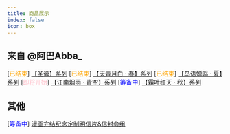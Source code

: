 ```yaml
---
title: 商品展示
index: false
icon: box
---
```


## 来自 @阿巴Abba_

[<font color="orange">已结束</font>] [【圣诞】系列](/show/abba-1.md)
[<font color="orange">已结束</font>] [【天青月白 · 春】系列](/show/abba-2.md)
[<font color="orange">已结束</font>] [【鸟语蝉鸣 · 夏】系列](/show/abba-3.md)
[<font color="pink">即将开始</font>] [【江南烟雨 · 青空】系列](/show/abba-5.md)
[<font color="blue">筹备中</font>] [【霜叶红天 · 秋】系列](/show/abba-4.md) 
## 其他
[<font color="blue">筹备中</font>] [漫画完结纪念定制明信片&信封套组](/show/Manga-End-commemoration-Cards.md)